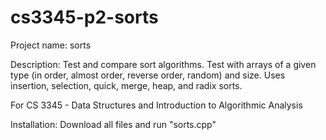 # cs3345-p2-sorts

Project name: sorts

Description: Test and compare sort algorithms. Test with arrays of a given type (in order, almost order, reverse order, random) and size. Uses insertion, selection, quick, merge, heap, and radix sorts.

For CS 3345 - Data Structures and Introduction to Algorithmic Analysis

Installation: Download all files and run "sorts.cpp"
